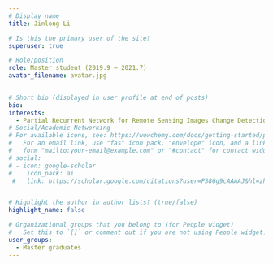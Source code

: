 ```yaml
---
# Display name
title: Jinlong Li

# Is this the primary user of the site?
superuser: true

# Role/position
role: Master student (2019.9 – 2021.7)
avatar_filename: avatar.jpg
  

# Short bio (displayed in user profile at end of posts)
bio:
interests:
  - Partial Recurrent Network for Remote Sensing Images Change Detection
# Social/Academic Networking
# For available icons, see: https://wowchemy.com/docs/getting-started/page-builder/#icons
#   For an email link, use "fas" icon pack, "envelope" icon, and a link in the
#   form "mailto:your-email@example.com" or "#contact" for contact widget.
# social:
# - icon: google-scholar
#    icon_pack: ai
 #   link: https://scholar.google.com/citations?user=PS86g9cAAAAJ&hl=zh-CN


# Highlight the author in author lists? (true/false)
highlight_name: false

# Organizational groups that you belong to (for People widget)
#   Set this to `[]` or comment out if you are not using People widget.
user_groups:
  - Master graduates
---
```


